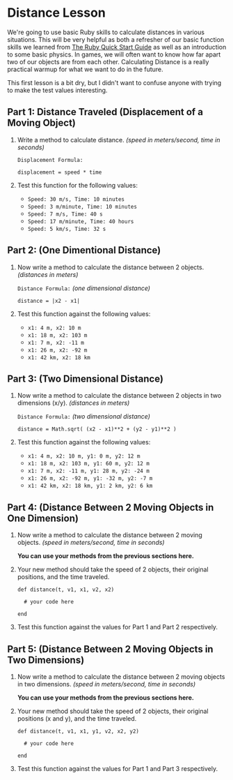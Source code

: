 # Distance Lesson

We're going to use basic Ruby skills to calculate distances in various situations. This will be very helpful as both a refresher of our basic function skills we learned from [The Ruby Quick Start Guide](http://www.ruby-lang.org/en/documentation/quickstart/4/) as well as an introduction to some basic physics. In games, we will often want to know how far apart two of our objects are from each other. Calculating Distance is a really practical warmup for what we want to do in the future.

This first lesson is a bit dry, but I didn't want to confuse anyone with trying to make the test values interesting.

## Part 1: Distance Traveled (Displacement of a Moving Object)

1. Write a method to calculate distance. *(speed in meters/second, time in seconds)*

    `Displacement Formula:`

    `displacement = speed * time`

2. Test this function for the following values:

    * `Speed: 30 m/s, Time: 10 minutes`
    * `Speed: 3 m/minute, Time: 10 minutes`
    * `Speed: 7 m/s, Time: 40 s`
    * `Speed: 17 m/minute, Time: 40 hours`
    * `Speed: 5 km/s, Time: 32 s`

## Part 2: (One Dimentional Distance)

1. Now write a method to calculate the distance between 2 objects. *(distances in meters)*

    `Distance Formula:` *(one dimensional distance)*

    `distance = |x2 - x1|`

2. Test this function against the following values:

    * `x1: 4 m, x2: 10 m`
    * `x1: 18 m, x2: 103 m`
    * `x1: 7 m, x2: -11 m`
    * `x1: 26 m, x2: -92 m`
    * `x1: 42 km, x2: 18 km`

## Part 3: (Two Dimensional Distance)

1. Now write a method to calculate the distance between 2 objects in two dimensions (x/y). *(distances in meters)*

    `Distance Formula:` *(two dimensional distance)*

    `distance = Math.sqrt( (x2 - x1)**2 + (y2 - y1)**2 )`

2. Test this function against the following values:

    * `x1: 4 m, x2: 10 m, y1: 0 m, y2: 12 m`
    * `x1: 18 m, x2: 103 m, y1: 60 m, y2: 12 m`
    * `x1: 7 m, x2: -11 m, y1: 28 m, y2: -24 m`
    * `x1: 26 m, x2: -92 m, y1: -32 m, y2: -7 m`
    * `x1: 42 km, x2: 18 km, y1: 2 km, y2: 6 km`

## Part 4: (Distance Between 2 Moving Objects in One Dimension)

1. Now write a method to calculate the distance between 2 moving objects. *(speed in meters/second, time in seconds)*

    **You can use your methods from the previous sections here.**

2. Your new method should take the speed of 2 objects, their original positions, and the time traveled.

    `def distance(t, v1, x1, v2, x2)`

    `  # your code here`

    `end`

3. Test this function against the values for Part 1 and Part 2 respectively.

## Part 5: (Distance Between 2 Moving Objects in Two Dimensions)

1. Now write a method to calculate the distance between 2 moving objects in two dimensions. *(speed in meters/second, time in seconds)*

    **You can use your methods from the previous sections here.**

2. Your new method should take the speed of 2 objects, their original positions (x and y), and the time traveled.

    `def distance(t, v1, x1, y1, v2, x2, y2)`

    `  # your code here`

    `end`

3. Test this function against the values for Part 1 and Part 3 respectively.
